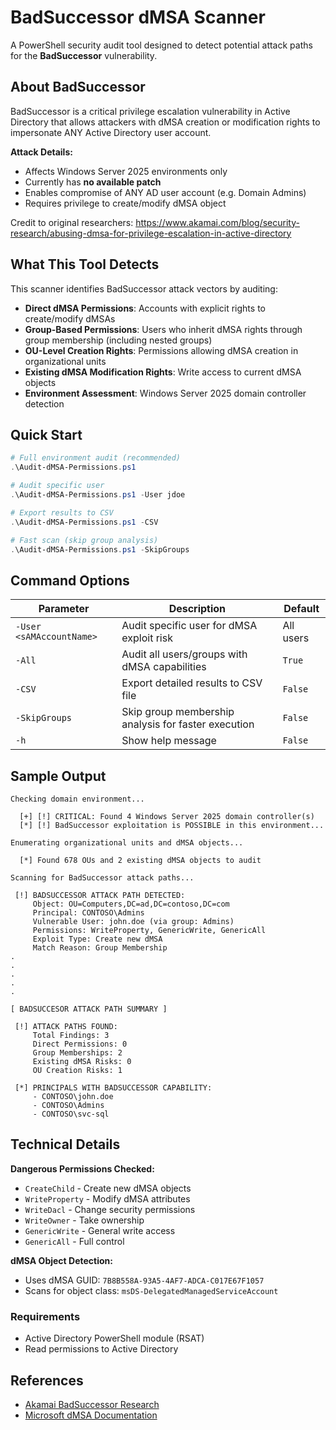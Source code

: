 # BadSuccessor dMSA Scanner

A PowerShell security audit tool designed to detect potential attack paths for the **BadSuccessor** vulnerability.

## About BadSuccessor

BadSuccessor is a critical privilege escalation vulnerability in Active Directory that allows attackers with dMSA creation or modification rights to impersonate ANY Active Directory user account. 

**Attack Details:**
- Affects Windows Server 2025 environments only
- Currently has **no available patch**
- Enables compromise of ANY AD user account (e.g. Domain Admins)
- Requires privilege to create/modify dMSA object

Credit to original researchers: https://www.akamai.com/blog/security-research/abusing-dmsa-for-privilege-escalation-in-active-directory

## What This Tool Detects

This scanner identifies BadSuccessor attack vectors by auditing:

- **Direct dMSA Permissions**: Accounts with explicit rights to create/modify dMSAs
- **Group-Based Permissions**: Users who inherit dMSA rights through group membership (including nested groups)
- **OU-Level Creation Rights**: Permissions allowing dMSA creation in organizational units
- **Existing dMSA Modification Rights**: Write access to current dMSA objects
- **Environment Assessment**: Windows Server 2025 domain controller detection

## Quick Start

```powershell
# Full environment audit (recommended)
.\Audit-dMSA-Permissions.ps1

# Audit specific user
.\Audit-dMSA-Permissions.ps1 -User jdoe

# Export results to CSV
.\Audit-dMSA-Permissions.ps1 -CSV

# Fast scan (skip group analysis)
.\Audit-dMSA-Permissions.ps1 -SkipGroups
```

## Command Options

| Parameter | Description | Default |
|-----------|-------------|---------|
| `-User <sAMAccountName>` | Audit specific user for dMSA exploit risk | All users |
| `-All` | Audit all users/groups with dMSA capabilities | `True` |
| `-CSV` | Export detailed results to CSV file | `False` |
| `-SkipGroups` | Skip group membership analysis for faster execution | `False` |
| `-h` | Show help message | `False` |

## Sample Output

```
Checking domain environment...

  [+] [!] CRITICAL: Found 4 Windows Server 2025 domain controller(s)
  [*] [!] BadSuccessor exploitation is POSSIBLE in this environment...

Enumerating organizational units and dMSA objects...

  [*] Found 678 OUs and 2 existing dMSA objects to audit

Scanning for BadSuccessor attack paths...

 [!] BADSUCCESSOR ATTACK PATH DETECTED:
     Object: OU=Computers,DC=ad,DC=contoso,DC=com
     Principal: CONTOSO\Admins
     Vulnerable User: john.doe (via group: Admins)
     Permissions: WriteProperty, GenericWrite, GenericAll
     Exploit Type: Create new dMSA
     Match Reason: Group Membership
.
.
.
.
.

[ BADSUCCESOR ATTACK PATH SUMMARY ]

 [!] ATTACK PATHS FOUND:
     Total Findings: 3
     Direct Permissions: 0
     Group Memberships: 2
     Existing dMSA Risks: 0
     OU Creation Risks: 1

 [*] PRINCIPALS WITH BADSUCCESSOR CAPABILITY:
     - CONTOSO\john.doe
     - CONTOSO\Admins
     - CONTOSO\svc-sql

```

## Technical Details

**Dangerous Permissions Checked:**
- `CreateChild` - Create new dMSA objects
- `WriteProperty` - Modify dMSA attributes  
- `WriteDacl` - Change security permissions
- `WriteOwner` - Take ownership
- `GenericWrite` - General write access
- `GenericAll` - Full control

**dMSA Object Detection:**
- Uses dMSA GUID: `7B8B558A-93A5-4AF7-ADCA-C017E67F1057`
- Scans for object class: `msDS-DelegatedManagedServiceAccount`

### Requirements

- Active Directory PowerShell module (RSAT)
- Read permissions to Active Directory

## References

- [Akamai BadSuccessor Research](https://www.akamai.com/blog/security-research/abusing-dmsa-for-privilege-escalation-in-active-directory)
- [Microsoft dMSA Documentation](https://learn.microsoft.com/en-us/windows-server/security/group-managed-service-accounts/getting-started-with-group-managed-service-accounts)
